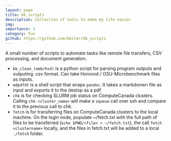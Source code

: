 ```yaml
---
layout: page
title: bk_scripts
description: Collection of tools to make my life easier
img:
importance: 1
category: Fun
github: https://github.com/bkitor/bk_scripts
---
```


A small number of scripts to automate tasks like remote file transfers, CSV processing, and document generation.

- `bk_clean_(omb/hvd)` is a python script for parsing program outputs and outputing .csv format. Can take Horovod / OSU-Microbenchmark files as inputs. 
- `mdpdfdt` is a shell script that wraps `pandoc`. It takes a markdonwn file as input and exports it to the destop as a pdf
- `chk` is for checking SLURM job status on ComputeCanada clusters. Calling `chk <cluster_name>` will make a `squeue` call over ssh and compare it to the previous call to chk.
- `fetch` is for transferring files on ComputeCanada clusters to the local machine. On the login node, populate ~/fetch.txt with the full path of files to be transferred (`echo $PWD/<file> > ~/fetch.txt`), the call `fetch <clustername>` locally, and the files in fetch.txt will be added to a local `./fetch` folder. 
